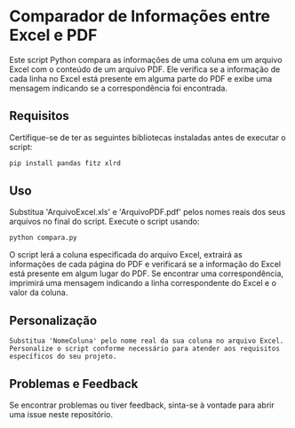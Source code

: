 # Comparador de Informações entre Excel e PDF

Este script Python compara as informações de uma coluna em um arquivo Excel com o conteúdo de um arquivo PDF. Ele verifica se a informação de cada linha no Excel está presente em alguma parte do PDF e exibe uma mensagem indicando se a correspondência foi encontrada.

## Requisitos

Certifique-se de ter as seguintes bibliotecas instaladas antes de executar o script:

```bash
pip install pandas fitz xlrd
```
## Uso

Substitua 'ArquivoExcel.xls' e 'ArquivoPDF.pdf' pelos nomes reais dos seus arquivos no final do script.
Execute o script usando:

```bash
python compara.py
```
O script lerá a coluna especificada do arquivo Excel, extrairá as informações de cada página do PDF e verificará se a informação do Excel está presente em algum lugar do PDF. Se encontrar uma correspondência, imprimirá uma mensagem indicando a linha correspondente do Excel e o valor da coluna.

## Personalização

    Substitua 'NomeColuna' pelo nome real da sua coluna no arquivo Excel.
    Personalize o script conforme necessário para atender aos requisitos específicos do seu projeto.

## Problemas e Feedback

Se encontrar problemas ou tiver feedback, sinta-se à vontade para abrir uma issue neste repositório.



